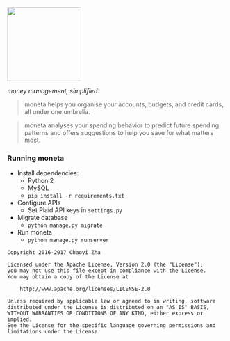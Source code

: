 <img height="170em" src="http://i.imgur.com/eVj2DWl.png">

_money management, simplified._

> moneta helps you organise your accounts, budgets, and credit cards, all under one umbrella.

> moneta analyses your spending behavior to predict future spending patterns and offers suggestions to help you save for what matters most.

### Running moneta
- Install dependencies:
  - Python 2
  - MySQL
  - `pip install -r requirements.txt`
- Configure APIs
  - Set Plaid API keys in `settings.py`
- Migrate database
  - `python manage.py migrate`
- Run moneta
  - `python manage.py runserver`

```
Copyright 2016-2017 Chaoyi Zha

Licensed under the Apache License, Version 2.0 (the "License");
you may not use this file except in compliance with the License.
You may obtain a copy of the License at

    http://www.apache.org/licenses/LICENSE-2.0

Unless required by applicable law or agreed to in writing, software
distributed under the License is distributed on an "AS IS" BASIS,
WITHOUT WARRANTIES OR CONDITIONS OF ANY KIND, either express or implied.
See the License for the specific language governing permissions and
limitations under the License.
```
